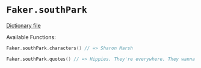 # `Faker.southPark`

[Dictionary file](../src/main/resources/locales/en/south_park.yml)

Available Functions:  
```kotlin
Faker.southPark.characters() // => Sharon Marsh

Faker.southPark.quotes() // => Hippies. They're everywhere. They wanna save Earth, but all they do is smoke pot and smell bad
```
